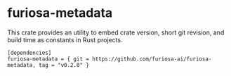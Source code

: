 # furiosa-metadata
This crate provides an utility to embed crate version, short git revision, and build time as constants in Rust projects.

```
[dependencies]
furiosa-metadata = { git = https://github.com/furiosa-ai/furiosa-metadata, tag = "v0.2.0" }
```
